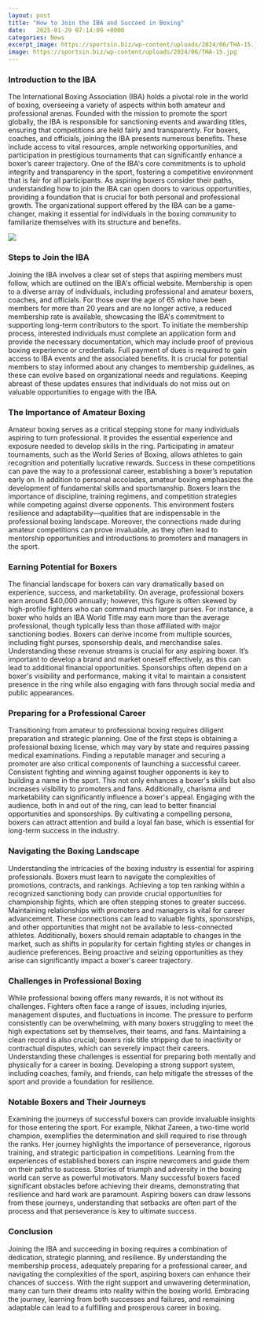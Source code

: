 ```yaml
---
layout: post
title: "How to Join the IBA and Succeed in Boxing"
date:   2025-01-29 07:14:09 +0000
categories: News
excerpt_image: https://sportsin.biz/wp-content/uploads/2024/06/THA-15.jpg
image: https://sportsin.biz/wp-content/uploads/2024/06/THA-15.jpg
---
```


### Introduction to the IBA
The International Boxing Association (IBA) holds a pivotal role in the world of boxing, overseeing a variety of aspects within both amateur and professional arenas. Founded with the mission to promote the sport globally, the IBA is responsible for sanctioning events and awarding titles, ensuring that competitions are held fairly and transparently. For boxers, coaches, and officials, joining the IBA presents numerous benefits. These include access to vital resources, ample networking opportunities, and participation in prestigious tournaments that can significantly enhance a boxer’s career trajectory.
One of the IBA's core commitments is to uphold integrity and transparency in the sport, fostering a competitive environment that is fair for all participants. As aspiring boxers consider their paths, understanding how to join the IBA can open doors to various opportunities, providing a foundation that is crucial for both personal and professional growth. The organizational support offered by the IBA can be a game-changer, making it essential for individuals in the boxing community to familiarize themselves with its structure and benefits.

![](https://sportsin.biz/wp-content/uploads/2024/06/THA-15.jpg)
### Steps to Join the IBA
Joining the IBA involves a clear set of steps that aspiring members must follow, which are outlined on the IBA's official website. Membership is open to a diverse array of individuals, including professional and amateur boxers, coaches, and officials. For those over the age of 65 who have been members for more than 20 years and are no longer active, a reduced membership rate is available, showcasing the IBA's commitment to supporting long-term contributors to the sport.
To initiate the membership process, interested individuals must complete an application form and provide the necessary documentation, which may include proof of previous boxing experience or credentials. Full payment of dues is required to gain access to IBA events and the associated benefits. It is crucial for potential members to stay informed about any changes to membership guidelines, as these can evolve based on organizational needs and regulations. Keeping abreast of these updates ensures that individuals do not miss out on valuable opportunities to engage with the IBA.
### The Importance of Amateur Boxing
Amateur boxing serves as a critical stepping stone for many individuals aspiring to turn professional. It provides the essential experience and exposure needed to develop skills in the ring. Participating in amateur tournaments, such as the World Series of Boxing, allows athletes to gain recognition and potentially lucrative rewards. Success in these competitions can pave the way to a professional career, establishing a boxer’s reputation early on.
In addition to personal accolades, amateur boxing emphasizes the development of fundamental skills and sportsmanship. Boxers learn the importance of discipline, training regimens, and competition strategies while competing against diverse opponents. This environment fosters resilience and adaptability—qualities that are indispensable in the professional boxing landscape. Moreover, the connections made during amateur competitions can prove invaluable, as they often lead to mentorship opportunities and introductions to promoters and managers in the sport.
### Earning Potential for Boxers
The financial landscape for boxers can vary dramatically based on experience, success, and marketability. On average, professional boxers earn around $40,000 annually; however, this figure is often skewed by high-profile fighters who can command much larger purses. For instance, a boxer who holds an IBA World Title may earn more than the average professional, though typically less than those affiliated with major sanctioning bodies.
Boxers can derive income from multiple sources, including fight purses, sponsorship deals, and merchandise sales. Understanding these revenue streams is crucial for any aspiring boxer. It’s important to develop a brand and market oneself effectively, as this can lead to additional financial opportunities. Sponsorships often depend on a boxer's visibility and performance, making it vital to maintain a consistent presence in the ring while also engaging with fans through social media and public appearances.
### Preparing for a Professional Career
Transitioning from amateur to professional boxing requires diligent preparation and strategic planning. One of the first steps is obtaining a professional boxing license, which may vary by state and requires passing medical examinations. Finding a reputable manager and securing a promoter are also critical components of launching a successful career.
Consistent fighting and winning against tougher opponents is key to building a name in the sport. This not only enhances a boxer's skills but also increases visibility to promoters and fans. Additionally, charisma and marketability can significantly influence a boxer's appeal. Engaging with the audience, both in and out of the ring, can lead to better financial opportunities and sponsorships. By cultivating a compelling persona, boxers can attract attention and build a loyal fan base, which is essential for long-term success in the industry.
### Navigating the Boxing Landscape
Understanding the intricacies of the boxing industry is essential for aspiring professionals. Boxers must learn to navigate the complexities of promotions, contracts, and rankings. Achieving a top ten ranking within a recognized sanctioning body can provide crucial opportunities for championship fights, which are often stepping stones to greater success.
Maintaining relationships with promoters and managers is vital for career advancement. These connections can lead to valuable fights, sponsorships, and other opportunities that might not be available to less-connected athletes. Additionally, boxers should remain adaptable to changes in the market, such as shifts in popularity for certain fighting styles or changes in audience preferences. Being proactive and seizing opportunities as they arise can significantly impact a boxer's career trajectory.
### Challenges in Professional Boxing
While professional boxing offers many rewards, it is not without its challenges. Fighters often face a range of issues, including injuries, management disputes, and fluctuations in income. The pressure to perform consistently can be overwhelming, with many boxers struggling to meet the high expectations set by themselves, their teams, and fans.
Maintaining a clean record is also crucial; boxers risk title stripping due to inactivity or contractual disputes, which can severely impact their careers. Understanding these challenges is essential for preparing both mentally and physically for a career in boxing. Developing a strong support system, including coaches, family, and friends, can help mitigate the stresses of the sport and provide a foundation for resilience.
### Notable Boxers and Their Journeys
Examining the journeys of successful boxers can provide invaluable insights for those entering the sport. For example, Nikhat Zareen, a two-time world champion, exemplifies the determination and skill required to rise through the ranks. Her journey highlights the importance of perseverance, rigorous training, and strategic participation in competitions. Learning from the experiences of established boxers can inspire newcomers and guide them on their paths to success.
Stories of triumph and adversity in the boxing world can serve as powerful motivators. Many successful boxers faced significant obstacles before achieving their dreams, demonstrating that resilience and hard work are paramount. Aspiring boxers can draw lessons from these journeys, understanding that setbacks are often part of the process and that perseverance is key to ultimate success.
### Conclusion
Joining the IBA and succeeding in boxing requires a combination of dedication, strategic planning, and resilience. By understanding the membership process, adequately preparing for a professional career, and navigating the complexities of the sport, aspiring boxers can enhance their chances of success. With the right support and unwavering determination, many can turn their dreams into reality within the boxing world. Embracing the journey, learning from both successes and failures, and remaining adaptable can lead to a fulfilling and prosperous career in boxing.